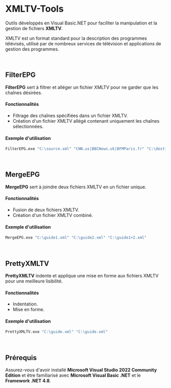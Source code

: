 # XMLTV-Tools
Outils développés en Visual Basic.NET pour faciliter la manipulation et la gestion de fichiers **XMLTV**.

XMLTV est un format standard pour la description des programmes télévisés, utilisé par de nombreux services de télévision et applications de gestion des programmes.

&nbsp;&nbsp;&nbsp;&nbsp;


## FilterEPG
**FilterEPG** sert à filtrer et alléger un fichier XMLTV pour ne garder que les chaînes désirées.

#### Fonctionnalités
- Filtrage des chaînes spécifiées dans un fichier XMLTV.
- Création d'un fichier XMLTV allégé contenant uniquement les chaînes sélectionnées.

#### Exemple d'utilisation
```sh
FilterEPG.exe "C:\source.xml" "CNN.us|BBCNews.uk|BFMParis.fr" "C:\destination.xml"
```
&nbsp;&nbsp;

## MergeEPG
**MergeEPG** sert à joindre deux fichiers XMLTV en un fichier unique.

#### Fonctionnalités
- Fusion de deux fichiers XMLTV.
- Création d'un fichier XMLTV combiné.


#### Exemple d'utilisation
```sh
MergeEPG.exe "C:\guide1.xml" "C:\guide2.xml" "C:\guide1+2.xml"
```
&nbsp;&nbsp;

## PrettyXMLTV
**PrettyXMLTV** indente et applique une mise en forme aux fichiers XMLTV pour une meilleure lisibilité.

#### Fonctionnalités
- Indentation.
- Mise en forme.


#### Exemple d'utilisation
```sh
PrettyXMLTV.exe "C:\guide.xml" "C:\guide.xml"
```
&nbsp;&nbsp;&nbsp;&nbsp;

## Prérequis
Assurez-vous d'avoir installé **Microsoft Visual Studio 2022 Community Edition** et être familiarisé avec **Microsoft Visual Basic .NET** et le **Framework .NET 4.8**.
